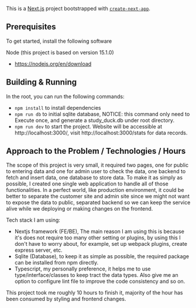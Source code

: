 This is a [Next.js](https://nextjs.org/) project bootstrapped with [`create-next-app`](https://github.com/vercel/next.js/tree/canary/packages/create-next-app).

## Prerequisites

To get started, install the following software

Node (this project is based on version 15.1.0)

-   https://nodejs.org/en/download

## Building & Running

In the root, you can run the following commands:

-   `npm install` to install dependencies
-   `npm run db` to initial sqlite database, NOTICE: this command only need to Execute once, and generate a study_duck.db under root directory.
-   `npm run dev` to start the project. Website will be accessible at http://localhost:3000/, visit http://localhost:3000/stats for data records.

## Approach to the Problem / Technologies / Hours
The scope of this project is very small, it required two pages, one for public to entering data and one for admin user to check the data, one backend to fetch and insert data, one database to store data. To make it as simply as possible, I created one single web application to handle all of those functionalities. In a perfect world, like production environment, it could be better to separate the customer site and admin site since we might not want to expose the data to public, separated backend so we can keep the service alive while we deploying or making changes on the frontend.

Tech stack I am using:
- Nextjs framework (FE/BE), The main reason I am using this is because it's does not require too many other setting or plugins, by using this I don't have to worry about, for example, set up webpack plugins, create express server, etc.
- Sqlite (Database), to keep it as simple as possible, the required package can be installed from npm directly.
- Typescript, my personally preference, it helps me to use type/interface/classes to keep tract the data types. Also give me an option to configure lint file to improve the code consistency and so on. 

This project took me roughly 10 hours to finish it, majority of the hour has been consumed by styling and frontend changes.
